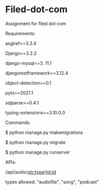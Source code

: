 # Filed-dot-com

Assignment for filed dot com

Requirements:

asgiref==3.3.4

Django==3.2.2 

django-mysql==3. 11.1

djangorestframework==3.12.4

object-detection==0.1 

pytz==2021.1

sqlparse==0.4.1

typing-extensions==3.10.0.0

Commands:

$ python manage.py makemigrations

$ python manage.py migrate

$ python manage.py runserver

APIs:

/api/audio/<str:type>/<int:id>

types allowed: "audiofile", "song", "podcast"


